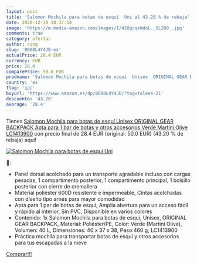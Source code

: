 ```yaml
---
layout: post
title: 'Salomon Mochila para botas de esquí  Uni al 43.20 % de rebaja'
date: 2020-12-30 18:37:14
image: 'https://m.media-amazon.com/images/I/41OgcqxWdoL._SL200_.jpg'
comments: true
category: ofertas
author: ring
slug: 'B088L4Y4JB-es'
actualPrice: 28.4 EUR
currency: EUR
price: 28.4
comparePrice: 50.0 EUR
prodname: 'Salomon Mochila para botas de esquí  Unisex  ORIGINAL GEAR BACKPACK  Apta para 1 bar de botas y otros accesorios  Verde  Martini Olive   LC1413900'
country: 'es'
flag: '🇪🇸'
buyurl: 'https://www.amazon.es/dp/B088L4Y4JB/?tag=tolees-21'
descuento: '43.20'
average: '28.4'
---
```


Tienes [Salomon Mochila para botas de esquí  Unisex  ORIGINAL GEAR BACKPACK  Apta para 1 bar de botas y otros accesorios  Verde  Martini Olive   LC1413900](https://www.amazon.es/dp/B088L4Y4JB/?tag=tolees-21) con precio final de  28.4 EUR (original: 50.0 EUR) (43.20 %  de rebaja) aqui!

[![Salomon Mochila para botas de esquí  Uni](https://m.media-amazon.com/images/I/41OgcqxWdoL._SL200_.jpg)](https://www.amazon.es/dp/B088L4Y4JB/?tag=tolees-21)

🔎:

- Panel dorsal acolchado para un transporte agradable incluso con cargas pesadas, 1 compartimento posterior, 1 compartimento principal, 1 bolsillo posterior con cierre de cremallera
- Material poliéster 600D resistente e impermeable, Cintas acolchadas con diseño tipo arnés para mayor comodidad
- Apta para 1 par de botas de esquí, Amplia abertura para un acceso fácil y rápido al interior, Sin PVC, Disponible en varios colores
- Contenido: 1x Salomon Mochila para botas de esquí, Unisex, ORIGINAL GEAR BACKPACK, Material: Poliéster/PE, Color: Verde (Martini Olive), Volumen: 40 L, Dimensiones: 40 x 37 x 38, Peso:460 g, LC1413900
- Práctica mochila para transportar botas de esquí y otros accesorios para tus escapadas a la nieve

[Comprar!!!](https://www.amazon.es/dp/B088L4Y4JB/?tag=tolees-21)
